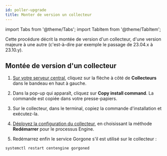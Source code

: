```yaml
---
id: poller-upgrade
title: Monter de version un collecteur
---
```


import Tabs from '@theme/Tabs';
import TabItem from '@theme/TabItem';

Cette procédure décrit la montée de version d'un collecteur, d'une version majeure à une autre (c'est-à-dire par exemple le passage de 23.04.x à 23.10.y).

## Montée de version d'un collecteur

1. [Sur votre serveur central](../getting-started/interface.md#accéder-à-linterface-du-serveur-central), cliquez sur la flèche à côté de **Collecteurs** dans le bandeau en haut à gauche.

2. Dans la pop-up qui apparaît, cliquez sur **Copy install command**. La commande est copiée dans votre presse-papiers.

3. Sur le collecteur, dans le terminal, copiez la commande d'installation et exécutez-la.

4. [Déployez la configuration du collecteur](../monitoring/monitoring-servers/deploying-a-configuration.md), 
en choisissant la méthode **Redémarrer** pour le processus Engine.

5. Redémarrez enfin le service Gorgone s'il est utilisé sur le collecteur :

  ```shell
  systemctl restart centengine gorgoned
  ```
  